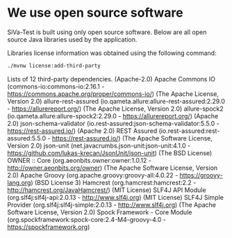 # We use open source software

SiVa-Test is built using only open source software. Below are all open source
Java libraries used by the application.

Libraries license information was obtained using the following command:

```bash
./mvnw license:add-third-party
```

Lists of 12 third-party dependencies.
    (Apache-2.0) Apache Commons IO (commons-io:commons-io:2.16.1 - https://commons.apache.org/proper/commons-io/)
    (The Apache License, Version 2.0) allure-rest-assured (io.qameta.allure:allure-rest-assured:2.29.0 - https://allurereport.org/)
    (The Apache License, Version 2.0) allure-spock2 (io.qameta.allure:allure-spock2:2.29.0 - https://allurereport.org/)
    (Apache 2.0) json-schema-validator (io.rest-assured:json-schema-validator:5.5.0 - https://rest-assured.io/)
    (Apache 2.0) REST Assured (io.rest-assured:rest-assured:5.5.0 - https://rest-assured.io/)
    (The Apache Software License, Version 2.0) json-unit (net.javacrumbs.json-unit:json-unit:4.1.0 - https://github.com/lukas-krecan/JsonUnit/json-unit)
    (The BSD License) OWNER :: Core (org.aeonbits.owner:owner:1.0.12 - http://owner.aeonbits.org/owner)
    (The Apache Software License, Version 2.0) Apache Groovy (org.apache.groovy:groovy-all:4.0.22 - https://groovy-lang.org)
    (BSD License 3) Hamcrest (org.hamcrest:hamcrest:2.2 - http://hamcrest.org/JavaHamcrest/)
    (MIT License) SLF4J API Module (org.slf4j:slf4j-api:2.0.13 - http://www.slf4j.org)
    (MIT License) SLF4J Simple Provider (org.slf4j:slf4j-simple:2.0.13 - http://www.slf4j.org)
    (The Apache Software License, Version 2.0) Spock Framework - Core Module (org.spockframework:spock-core:2.4-M4-groovy-4.0 - https://spockframework.org)
